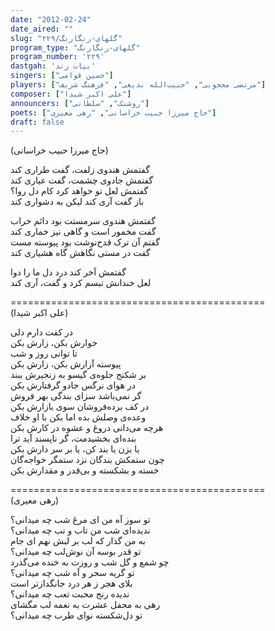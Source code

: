 ```yaml
---
date: "2012-02-24"
date_aired: ""
slug: "گلهای-رنگارنگ/۲۲۹"
program_type: "گلهای-رنگارنگ"
program_number: '۲۲۹'
dastgah: 'بیات زند'
singers: ["حسین قوامی"]
players: ["مرتضی محجوبی", "حبیب‌الله بدیعی", "فرهنگ شریف"]
composer: ["علی اکبر شیدا"]
announcers: ["روشنک", "سلطانی"]
poets: ["حاج میرزا حبیب خراسانی", "رهی معیری"]
draft: false
---
```


(حاج میرزا حبیب خراسانی)

گفتمش هندوی زلفت، گفت طراری کند  
گفتمش جادوی چشمت، گفت عیاری کند  
گفتمش لعل تو خواهد کرد کام دل روا؟  
باز گفت آری کند لیکن به دشواری کند  

گفتمش هندوی سرمستت بود دائم خراب  
گفت مخمور است و گاهی نیز خماری کند  
گفتم آن ترک قدح‌نوشت بود پیوسته مست  
گفت در مستی نگاهش گاه هشیاری کند  

گفتمش آخر کند درد دل ما را دوا  
لعل خندانش تبسم کرد و گفت، آری کند

============================================  
(علی اکبر شیدا)  

در کفت دارم دلی  
خوارش بکن، زارش بکن  
تا توانی روز و شب  
پیوسته آزارش بکن، زارش بکن  
بر شکنج جلوه‌ی گیسو به زنجیرش ببند  
در هوای نرگس جادو گرفتارش بکن  
گر نمی‌باشد سزای بندگی بهر فروش  
در کف برده‌فروشان سوی بازارش بکن  
وعده‌ی وصلش بده اما بکن با او خلاف  
هرچه می‌دانی دروغ و عشوه در کارش بکن  
بنده‌ای بخشیدمت، گر ناپسند آید ترا  
یا بزن یا بند کن، یا بر سر دارش بکن  
چون ستمکش بندگان نزد ستمگر خواجه‌گان  
خسته و بشکسته و بی‌قدر و مقدارش بکن  

============================================  
(رهی معیری)  

تو سوز آه من ای مرغ شب چه میدانی؟  
ندیده‌ای شب من تاب و تب چه میدانی؟  
به من گذار که لب بر لبش نهم ای جام  
تو قدر بوسه آن نوش‌لب چه میدانی؟  
چو شمع و گل شب و روزت به خنده می‌گذرد  
تو گریه سحر و آه شب چه میدانی؟  
بلای هجر ز هر درد جانگدازتر است  
ندیده رنج محبت تعب چه میدانی؟  
رهی به محفل عشرت به نغمه لب مگشای  
تو دل‌شکسته نوای طرب چه میدانی؟  
